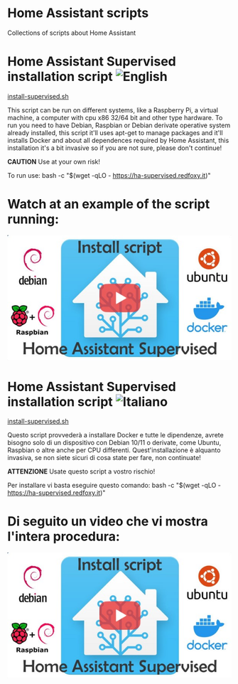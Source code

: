 # Home Assistant scripts

Collections of scripts about Home Assistant

# Home Assistant Supervised installation script ![English](https://img.shields.io/badge/-english-blue)
[install-supervised.sh](install-supervised.sh)

This script can be run on different systems, like a Raspberry Pi, a virtual machine, a computer with cpu x86 32/64 bit and other type hardware.
To run you need to have Debian, Raspbian or Debian derivate operative system already installed, this script it'll uses apt-get to manage packages and it'll installs Docker and about all dependences required by Home Assistant, this installation it's a bit invasive so if you are not sure, please don't continue!

**CAUTION** Use at your own risk!

To run use:
bash -c "$(wget -qLO - https://ha-supervised.redfoxy.it)"

# Watch at an example of the script running:
[![Example of script running](https://raw.githubusercontent.com/RedFoxy/Scripts-and-notes/main/Home-Assistant/home%20assistant%20supervised.jpg)](https://youtu.be/CPAF4epc9a4)

# Home Assistant Supervised installation script ![Italiano](https://img.shields.io/badge/-italiano-blue)
[install-supervised.sh](install-supervised.sh)

Questo script provvederà a installare Docker e tutte le dipendenze, avrete bisogno solo di un dispositivo con Debian 10/11 o derivate, come Ubuntu, Raspbian o altre anche per CPU differenti.
Quest'installazione è alquanto invasiva, se non siete sicuri di cosa state per fare, non continuate!

**ATTENZIONE** Usate questo script a vostro rischio!

Per installare vi basta eseguire questo comando:
bash -c "$(wget -qLO - https://ha-supervised.redfoxy.it)"

# Di seguito un video che vi mostra l'intera procedura:
[![Example of script running](https://raw.githubusercontent.com/RedFoxy/Scripts-and-notes/main/Home-Assistant/home%20assistant%20supervised.jpg)](https://youtu.be/CPAF4epc9a4)
